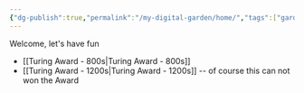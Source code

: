 ```yaml
---
{"dg-publish":true,"permalink":"/my-digital-garden/home/","tags":["gardenEntry"],"updated":"2025-08-24T10:06:11.370-07:00"}
---
```



Welcome, let's have fun
* [[Turing Award - 800s\|Turing Award - 800s]]
* [[Turing Award - 1200s\|Turing Award - 1200s]] -- of course this can not won the Award